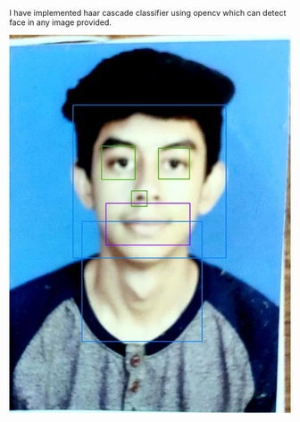  I have implemented haar cascade classifier using opencv which can detect face in any image provided.

![](tejfacedetection.jpg)
